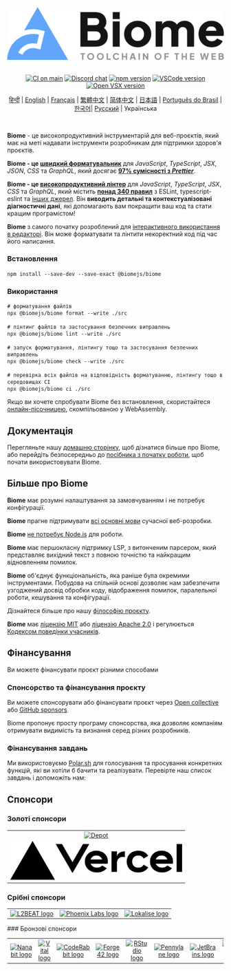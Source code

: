 <div align="center">
  <picture>
    <source media="(prefers-color-scheme: dark)" srcset="https://raw.githubusercontent.com/biomejs/resources/main/svg/slogan-dark-transparent.svg">
    <source media="(prefers-color-scheme: light)" srcset="https://raw.githubusercontent.com/biomejs/resources/main/svg/slogan-light-transparent.svg">
    <img alt="Shows the banner of Biome, with its logo and the phrase 'Biome - Toolchain of the web'." src="https://raw.githubusercontent.com/biomejs/resources/main/svg/slogan-light-transparent.svg" width="700">
  </picture>

  <br>
  <br>

  [![CI on main][ci-badge]][ci-url]
  [![Discord chat][discord-badge]][discord-url]
  [![npm version][npm-badge]][npm-url]
  [![VSCode version][vscode-badge]][vscode-url]
  [![Open VSX version][open-vsx-badge]][open-vsx-url]

  [ci-badge]: https://github.com/biomejs/biome/actions/workflows/main.yml/badge.svg
  [ci-url]: https://github.com/biomejs/biome/actions/workflows/main.yml
  [discord-badge]: https://badgen.net/discord/online-members/BypW39g6Yc?icon=discord&label=discord&color=60a5fa
  [discord-url]: https://biomejs.dev/chat
  [npm-badge]: https://badgen.net/npm/v/@biomejs/biome?icon=npm&color=60a5fa&label=%40biomejs%2Fbiome
  [npm-url]: https://www.npmjs.com/package/@biomejs/biome/v/latest
  [vscode-badge]: https://img.shields.io/visual-studio-marketplace/v/biomejs.biome?label=Visual%20Studio%20Marketplace&labelColor=374151&color=60a5fa
  [vscode-url]: https://marketplace.visualstudio.com/items?itemName=biomejs.biome
  [open-vsx-badge]: https://img.shields.io/visual-studio-marketplace/v/biomejs.biome?label=Open%20VSX%20Registry&logo=data:image/svg+xml;base64,PD94bWwgdmVyc2lvbj0iMS4wIiBlbmNvZGluZz0idXRmLTgiPz4KPHN2ZyB2aWV3Qm94PSI0LjYgNSA5Ni4yIDEyMi43IiB4bWxucz0iaHR0cDovL3d3dy53My5vcmcvMjAwMC9zdmciPgogIDxwYXRoIGQ9Ik0zMCA0NC4yTDUyLjYgNUg3LjN6TTQuNiA4OC41aDQ1LjNMMjcuMiA0OS40em01MSAwbDIyLjYgMzkuMiAyMi42LTM5LjJ6IiBmaWxsPSIjYzE2MGVmIi8+CiAgPHBhdGggZD0iTTUyLjYgNUwzMCA0NC4yaDQ1LjJ6TTI3LjIgNDkuNGwyMi43IDM5LjEgMjIuNi0zOS4xem01MSAwTDU1LjYgODguNWg0NS4yeiIgZmlsbD0iI2E2MGVlNSIvPgo8L3N2Zz4=&labelColor=374151&color=60a5fa
  [open-vsx-url]: https://open-vsx.org/extension/biomejs/biome

  <!-- Insert new entries lexicographically by language code.
     For example given below is the same order as these files appear on page:
     https://github.com/biomejs/biome/tree/main/packages/@biomejs/biome -->

  [हिन्दी](https://github.com/biomejs/biome/blob/main/packages/%40biomejs/biome/README.hi.md) | [English](https://github.com/biomejs/biome/blob/main/packages/%40biomejs/biome/README.md) | [Français](https://github.com/biomejs/biome/blob/main/packages/%40biomejs/biome/README.fr.md) | [繁體中文](https://github.com/biomejs/biome/blob/main/packages/%40biomejs/biome/README.zh-TW.md) | [简体中文](https://github.com/biomejs/biome/blob/main/packages/%40biomejs/biome/README.zh-CN.md) | [日本語](https://github.com/biomejs/biome/blob/main/packages/%40biomejs/biome/README.ja.md) | [Português do Brasil](https://github.com/biomejs/biome/blob/main/packages/%40biomejs/biome/README.pt-BR.md) | [한국어](https://github.com/biomejs/biome/blob/main/packages/%40biomejs/biome/README.kr.md)| [Русский](https://github.com/biomejs/biome/blob/main/packages/%40biomejs/biome/README.ru.md) | Українська
</div>

<br>

**Biome** - це високопродуктивний інструментарій для веб-проєктів, який має на меті надавати інструменти розробникам для підтримки здоров'я проєктів.

**Biome - це [швидкий форматувальник](./benchmark#formatting)** для _JavaScript_, _TypeScript_, _JSX_, _JSON_, _CSS_ та _GraphQL_, який досягає **[97% сумісності з _Prettier_](https://console.algora.io/challenges/prettier)**.

**Biome - це [високопродуктивний лінтер](https://github.com/biomejs/biome/tree/main/benchmark#linting)** для _JavaScript_, _TypeScript_, _JSX_, _CSS_ та _GraphQL_, який містить **[понад 340 правил](https://biomejs.dev/uk/linter/javascript/rules/)** з ESLint, typescript-eslint та [інших джерел](https://github.com/biomejs/biome/discussions/3).
Він **виводить детальні та контекстуалізовані діагностичні дані**, які допомагають вам покращити ваш код та стати кращим програмістом!

**Biome** з самого початку розроблений для [інтерактивного використання в редакторі](https://biomejs.dev/guides/editors/first-party-extensions/). Він може форматувати та лінтити некоректний код під час його написання.

### Встановлення

```shell
npm install --save-dev --save-exact @biomejs/biome
```

### Використання

```shell
# форматування файлів
npx @biomejs/biome format --write ./src

# лінтинг файлів та застосування безпечних виправлень
npx @biomejs/biome lint --write ./src

# запуск форматування, лінтингу тощо та застосування безпечних виправлень
npx @biomejs/biome check --write ./src

# перевірка всіх файлів на відповідність форматуванню, лінтингу тощо в середовищах CI
npx @biomejs/biome ci ./src
```

Якщо ви хочете спробувати Biome без встановлення, скористайтеся [онлайн-пісочницею](https://biomejs.dev/playground/), скомпільованою у WebAssembly.

## Документація

Перегляньте нашу [домашню сторінку][biomejs], щоб дізнатися більше про Biome,
або перейдіть безпосередньо до [посібника з початку роботи][getting-started], щоб почати використовувати Biome.

## Більше про Biome

**Biome** має розумні налаштування за замовчуванням і не потребує конфігурації.

**Biome** прагне підтримувати [всі основні мови][language-support] сучасної веб-розробки.

**Biome** [не потребує Node.js](https://biomejs.dev/guides/manual-installation/) для роботи.

**Biome** має першокласну підтримку LSP, з витонченим парсером, який представляє вихідний текст з повною точністю та найкращим відновленням помилок.

**Biome** об'єднує функціональність, яка раніше була окремими інструментами. Побудова на спільній основі дозволяє нам забезпечити узгоджений досвід обробки коду, відображення помилок, паралельної роботи, кешування та конфігурації.

Дізнайтеся більше про нашу [філософію проєкту][biome-philosophy].

**Biome** має [ліцензію MIT](https://github.com/biomejs/biome/tree/main/LICENSE-MIT) або [ліцензію Apache 2.0](https://github.com/biomejs/biome/tree/main/LICENSE-APACHE) і регулюється [Кодексом поведінки учасників](https://github.com/biomejs/biome/tree/main/CODE_OF_CONDUCT.md).

## Фінансування

Ви можете фінансувати проєкт різними способами

### Спонсорство та фінансування проєкту

Ви можете спонсорувати або фінансувати проєкт через [Open collective](https://opencollective.com/biome) або [GitHub sponsors](https://github.com/sponsors/biomejs)

Biome пропонує просту програму спонсорства, яка дозволяє компаніям отримувати видимість та визнання серед різних розробників.

### Фінансування завдань

Ми використовуємо [Polar.sh](https://polar.sh/biomejs) для голосування та просування конкретних функцій, які ви хотіли б бачити та реалізувати. Перевірте наш список завдань і допоможіть нам:

## Спонсори

### Золоті спонсори

<table>
  <tbody>
    <tr>
      <td align="center" valign="middle">
        <a href="https://depot.dev/?utm_source=biome&utm_medium=readme" target="_blank">
          <picture>
            <source media="(prefers-color-scheme: light)" srcset="https://depot.dev/assets/brand/1693758816/depot-logo-horizontal-on-light@3x.png" />
            <source media="(prefers-color-scheme: dark)" srcset="https://depot.dev/assets/brand/1693758816/depot-logo-horizontal-on-dark@3x.png" />
            <img src="https://depot.dev/assets/brand/1693758816/depot-logo-horizontal-on-light@3x.png" width="400" alt="Depot" />
          </picture>
        </a>
      </td>
    </tr>
    <tr>
      <td align="center" valign="middle">
        <a href="https://vercel.com/?utm_source=biome&utm_medium=readme" target="_blank">
          <picture>
            <source media="(prefers-color-scheme: light)" srcset="https://raw.githubusercontent.com/biomejs/resources/refs/heads/main/sponsors/vercel-dark.png" />
            <source media="(prefers-color-scheme: dark)" srcset="https://raw.githubusercontent.com/biomejs/resources/refs/heads/main/sponsors/vercel-light.png" />
            <img src="https://raw.githubusercontent.com/biomejs/resources/refs/heads/main/sponsors/vercel-dark.png" width="400" alt="Vercel" />
          </picture>
        </a>
      </td>
    </tr>
  </tbody>
</table>

### Срібні спонсори

<table>
  <tbody>
    <tr>
      <td align="center" valign="middle">
        <a href="https://l2beat.com/?utm_source=biome&utm_medium=readme" target="_blank"><img src="https://images.opencollective.com/l2beat/c2b2a27/logo/256.png" height="100" alt="L2BEAT logo"></a>
      </td>
      <td align="center" valign="middle">
        <a href="https://www.phoenixlabs.dev/?utm_source=biome&utm_medium=readme" target="_blank"><img src="https://images.opencollective.com/phoenix-labs/2824ed4/logo/100.png?height=100" height="100" alt="Phoenix Labs logo"></a>
      </td>
      <td align="center" valign="middle">
        <a href="https://lokalise.com/?utm_source=biome&utm_medium=readme" target="_blank"><img src="https://avatars.githubusercontent.com/u/14294501?s=200&v=4" height="100" alt="Lokalise logo"></a>
      </td>
    </tr>
  </tbody>
</table>
### Бронзові спонсори

<table>
  <tbody>
    <tr>
      <td align="center" valign="middle">
        <a href="https://nanabit.dev/?utm_source=biome&utm_medium=readme" target="_blank"><img src="https://images.opencollective.com/nanabit/d15fd98/logo/256.png?height=80" width="80" alt="Nanabit logo"></a>
      </td>
      <td align="center" valign="middle">
        <a href="https://vital.io/?utm_source=biome&utm_medium=readme" target="_blank"><img src="https://avatars.githubusercontent.com/u/25357309?s=200" width="80" alt="Vital logo"></a>
      </td>
      <td align="center" valign="middle">
        <a href="https://coderabbit.ai/?utm_source=biome&utm_medium=readme" target="_blank"><img src="https://avatars.githubusercontent.com/u/132028505?s=200&v=4" width="80" alt="CodeRabbit logo"></a>
      </td>
      <td align="center" valign="middle">
        <a href="https://forge42.dev/?utm_source=biome&utm_medium=readme" target="_blank"><img src="https://avatars.githubusercontent.com/u/161314831?s=200&v=4" width="80" alt="Forge42 logo"></a>
      </td>
      <td align="center" valign="middle">
        <a href="http://rstudio.org/?utm_source=biome&utm_medium=readme" target="_blank"><img src="https://avatars.githubusercontent.com/u/513560?s=200&v=4" width="80" alt="RStudio logo"></a>
      </td>
      <td align="center" valign="middle">
        <a href="https://pennylane.com/?utm_source=biome&utm_medium=readme" target="_blank"><img src="https://avatars.githubusercontent.com/u/57875210?s=200&v=4" width="80" alt="Pennylane logo"></a>
      </td>
      <td align="center" valign="middle">
        <a href="https://jetbrains.com/?utm_source=biome&utm_medium=readme" target="_blank"><img src="https://resources.jetbrains.com/storage/products/company/brand/logos/jetbrains.png" width="100" alt="JetBrains logo"></a>
      </td>
      <td align="center" valign="middle">
        <a href="https://www.egstock.co.jp/?utm_source=biome&utm_medium=readme" target="_blank"><img src="https://images.opencollective.com/egstock/b18c836/logo/256.png?height=256" width="80" alt="EGSTOCK, Inc. logo"></a>
      </td>
    </tr>
  </tbody>
</table>


[biomejs]: https://biomejs.dev/
[biome-philosophy]: https://biomejs.dev/internals/philosophy/
[language-support]: https://biomejs.dev/internals/language-support/
[getting-started]: https://biomejs.dev/guides/getting-started/
